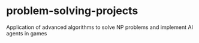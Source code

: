 # problem-solving-projects
Application of advanced algorithms to solve NP problems and implement AI agents in games
